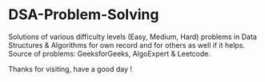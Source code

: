 # DSA-Problem-Solving
Solutions of various difficulty levels (Easy, Medium, Hard) problems in Data Structures & Algorithms for own record and for others as well if it helps.
Source of problems: GeeksforGeeks, AlgoExpert & Leetcode.

Thanks for visiting, have a good day !
